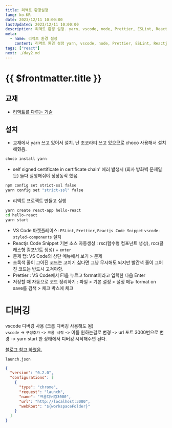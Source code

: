 ```yaml
---
title: 리액트 환경설정
lang: ko-KR
date: 2023/12/11 10:00:00
lastUpdated: 2023/12/11 10:00:00
description: 리액트 환경 설정. yarn, vscode, node, Prettier, ESLint, Reactjs Code Snippet, 디버깅
meta:
  - name: 리액트 환경 설정
    content: 리액트 환경 설정 yarn, vscode, node, Prettier, ESLint, Reactjs Code Snippet, 디버깅
tags: ["react"]
next: ./day2.md
---
```


# {{ $frontmatter.title }}

## 교재

- [리액트를 다루는 기술](https://thebook.io/080203/)

## 설치

- 교재에서 yarn 쓰고 있어서 설치. 난 초코라티 쓰고 있으므로 choco 사용해서 설치해줬음.

```sh
choco install yarn
```

- self signed certificate in certificate chain' 에러 발생시 (회사 방화벽 문제일듯) 둘다 실행해줘야 정상동작 했음.

```sh
npm config set strict-ssl false
yarn config set "strict-ssl" false
```

- 리액트 프로젝트 만들고 실행

```sh
yarn create react-app hello-react
cd hello-react
yarn start
```

- VS Code 마켓플레이스: `ESLint`, `Prettier`, `Reactjs Code Snippet` `vscode-styled-components` 설치
- Reactjs Code Snippet 기본 소스 자동생성 : rsc(함수형 컴포넌트 생성), rcc(클래스형 컴포넌트 생성) + `enter`
- 문제 탭: VS Code의 상단 메뉴에서 보기 > 문제
- 초록색 줄이 그어진 코드는 고치기 싫다면 그냥 무시해도 되지만 빨간색 줄이 그어진 코드는 반드시 고쳐야함.
- Prettier : VS Code에서 F1을 누르고 format이라고 입력한 다음 Enter
- 저장할 때 자동으로 코드 정리하기 : 파일 > 기본 설정 > 설정 메뉴 format on save를 검색 > 체크 박스에 체크

# 디버깅

vscode 디버깅 사용 (크롬 디버깅 사용해도 됨)  
`vscode` -> `구성추가` -> `크롬 시작` -> 이름 원하는걸로 변경 -> url 포트 3000번으로 변경 -> yarn start 한 상태에서 디버깅 시작해주면 된다.

[블로그 참고 하였음.](https://kwonkyo.tistory.com/564#gsc.tab=0)

`launch.json`

```json
{
  "version": "0.2.0",
  "configurations": [
    {
      "type": "chrome",
      "request": "launch",
      "name": "크롬디버깅3000",
      "url": "http://localhost:3000",
      "webRoot": "${workspaceFolder}"
    }
  ]
}
```

